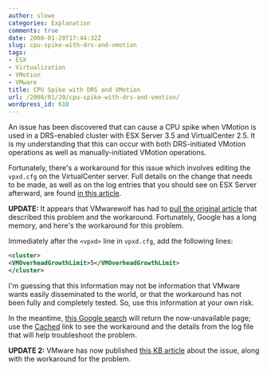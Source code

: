 ```yaml
---
author: slowe
categories: Explanation
comments: true
date: 2008-01-20T17:44:32Z
slug: cpu-spike-with-drs-and-vmotion
tags:
- ESX
- Virtualization
- VMotion
- VMware
title: CPU Spike with DRS and VMotion
url: /2008/01/20/cpu-spike-with-drs-and-vmotion/
wordpress_id: 610
---
```


An issue has been discovered that can cause a CPU spike when VMotion is used in a DRS-enabled cluster with ESX Server 3.5 and VirtualCenter 2.5. It is my understanding that this can occur with both DRS-initiated VMotion operations as well as manually-initiated VMotion operations.

Fortunately, there's a workaround for this issue which involves editing the `vpxd.cfg` on the VirtualCenter server. Full details on the change that needs to be made, as well as on the log entries that you should see on ESX Server afterward, are found [in this article](http://www.vmwarewolf.com/vmotion-in-35-drs-enabled-cluster-causes-guest-cpu-to-rise-dramatically/).

**UPDATE:** It appears that VMwarewolf has had to [pull the original article](http://www.vmwarewolf.com/crossing-the-line/) that described this problem and the workaround. Fortunately, Google has a long memory, and here's the workaround for this problem.

Immediately after the `<vpxd>` line in `vpxd.cfg`, add the following lines:

```xml
<cluster>  
<VMOverheadGrowthLimit>5</VMOverheadGrowthLimit>  
</cluster>
```

I'm guessing that this information may not be information that VMware wants easily disseminated to the world, or that the workaround has not been fully and completely tested. So, use this information at your own risk.

In the meantime, [this Google search](http://www.google.com/search?hl=en&q=vmwarewolf+vpxd+CPU+spike&btnG=Google+Search) will return the now-unavailable page; use the [Cached](http://64.233.169.104/search?q=cache:l8o2KgswQPkJ:www.vmwarewolf.com/+vmwarewolf+vpxd+CPU+spike&hl=en&ct=clnk&cd=1&gl=us) link to see the workaround and the details from the log file that will help troubleshoot the problem.

**UPDATE 2:** VMware has now published [this KB article](http://kb.vmware.com/selfservice/microsites/search.do?language=en_US&cmd=displayKC&externalId=1003638) about the issue, along with the workaround for the problem.
